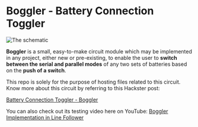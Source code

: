 # Boggler - Battery Connection Toggler

![The schematic](/Schematic.jpg)

**Boggler** is a small, easy-to-make circuit module which may be implemented in any project, either new or pre-existing, to enable the user to **switch between the serial and parallel modes** of any two sets of batteries based on the **push of a switch**.

This repo is solely for the purpose of hosting files related to this circuit. Know more about this circuit by referring to this Hackster post:

[Battery Connection Toggler - Boggler](https://www.hackster.io/UtkarshVerma/battery-connection-toggler-series-parallel-boggler-bec933)

You can also check out its testing video here on YouTube: [Boggler Implementation in Line Follower](https://youtu.be/RZCJ0BLXUOw)

